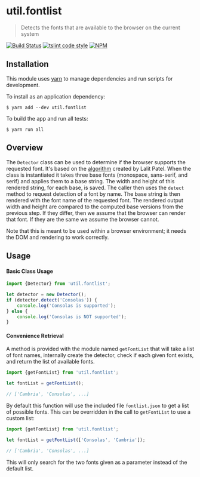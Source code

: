 # util.fontlist

> Detects the fonts that are available to the browser on the current system

[![Build Status](https://travis-ci.org/jmquigley/util.fontlist.svg?branch=master)](https://travis-ci.org/jmquigley/util.fontlist)
[![tslint code style](https://img.shields.io/badge/code_style-TSlint-5ed9c7.svg)](https://palantir.github.io/tslint/)
[![NPM](https://img.shields.io/npm/v/util.fontlist.svg)](https://www.npmjs.com/package/util.fontlist)

## Installation

This module uses [yarn](https://yarnpkg.com/en/) to manage dependencies and run scripts for development.

To install as an application dependency:
```
$ yarn add --dev util.fontlist
```

To build the app and run all tests:
```
$ yarn run all
```


## Overview

The `Detector` class can be used to determine if the browser supports the requested font.  It's based on the [algorithm](http://www.lalit.org/lab/javascript-css-font-detect/) created by Lalit Patel.  When the class is instantiated it takes three base fonts (monospace, sans-serif, and serif) and applies them to a base string.  The width and height of this rendered string, for each base, is saved.  The caller then uses the `detect` method to request detection of a font by name.  The base string is then rendered with the font name of the requested font.  The rendered output width and height are compared to the computed base versions from the previous step.  If they differ, then we assume that the browser can render that font.  If they are the same we assume the browser cannot.

Note that this is meant to be used within a browser environment; it needs the DOM and rendering to work correctly.


## Usage

#### Basic Class Usage
```javascript
import {Detector} from 'util.fontlist';

let detector = new Detector();
if (detector.detect('Consolas')) {
	console.log('Consolas is supported');
} else {
	console.log('Consolas is NOT supported');
}
```

#### Convenience Retrieval
A method is provided with the module named `getFontList` that will take a list of font names, internally create the detector, check if each given font exists, and return the list of available fonts.

```javascript
import {getFontList} from 'util.fontlist';

let fontList = getFontList();

// ['Cambria', 'Consolas', ...]

```

By default this function will use the included file `fontlist.json` to get a list of possible fonts.  This can be overridden in the call to `getFontList` to use a custom list:

```javascript
import {getFontList} from 'util.fontlist';

let fontList = getFontList(['Consolas', 'Cambria']);

// ['Cambria', 'Consolas', ...]
```

This will only search for the two fonts given as a parameter instead of the default list.
